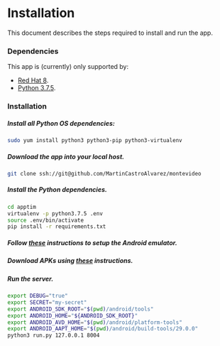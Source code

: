 # Installation
This document describes the steps required to install and run the app.

### Dependencies
This app is (currently) only supported by:

- [Red Hat 8](https://www.redhat.com/en/enterprise-linux-8).
- [Python 3.7.5](https://www.python.org/downloads/release/python-375/).

### Installation 
##### Install all Python OS dependencies:
```bash
sudo yum install python3 python3-pip python3-virtualenv
```
##### Download the app into your local host.
```bash
git clone ssh://git@github.com/MartinCastroAlvarez/montevideo
```
##### Install the Python dependencies.
```bash
cd apptim
virtualenv -p python3.7.5 .env
source .env/bin/activate
pip install -r requirements.txt
```
##### Follow [these](../android/README.md) instructions to setup the Android emulator.
##### Download APKs using [these](../apks/README.md) instructions.
##### Run the server.
```bash
export DEBUG="true"
export SECRET="my-secret"
export ANDROID_SDK_ROOT="$(pwd)/android/tools"
export ANDROID_HOME="${ANDROID_SDK_ROOT}"
export ANDROID_AVD_HOME="$(pwd)/android/platform-tools"
export ANDROID_AAPT_HOME="$(pwd)/android/build-tools/29.0.0"
python3 run.py 127.0.0.1 8004
```
